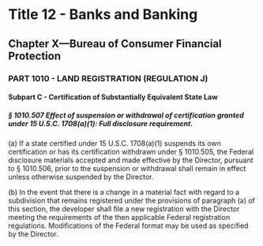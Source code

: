 
# Title 12 - Banks and Banking
## Chapter X—Bureau of Consumer Financial Protection
### PART 1010 - LAND REGISTRATION (REGULATION J)
#### Subpart C - Certification of Substantially Equivalent State Law
##### § 1010.507 Effect of suspension or withdrawal of certification granted under 15 U.S.C. 1708(a)(1): Full disclosure requirement.

(a) If a state certified under 15 U.S.C. 1708(a)(1) suspends its own certification or has its certification withdrawn under § 1010.505, the Federal disclosure materials accepted and made effective by the Director, pursuant to § 1010.506, prior to the suspension or withdrawal shall remain in effect unless otherwise suspended by the Director.

(b) In the event that there is a change in a material fact with regard to a subdivision that remains registered under the provisions of paragraph (a) of this section, the developer shall file a new registration with the Director meeting the requirements of the then applicable Federal registration regulations. Modifications of the Federal format may be used as specified by the Director.
